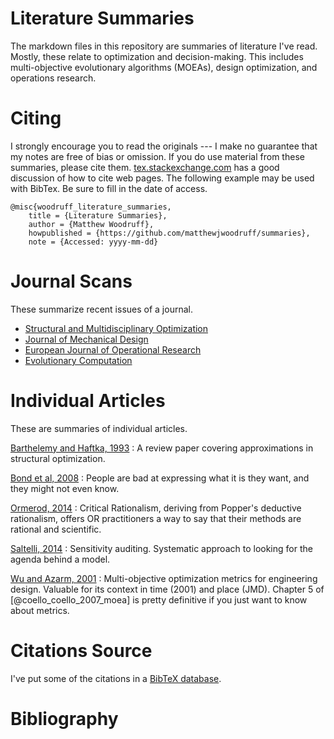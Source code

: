 # Literature Summaries

The markdown files in this repository are summaries of literature I've read.
    Mostly, these relate to optimization and decision-making.
    This includes multi-objective evolutionary algorithms (MOEAs), design optimization, and operations research.

# Citing

I strongly encourage you to read the originals --- I make no guarantee that my notes are free of bias or omission.
    If you do use material from these summaries, please cite them.  [tex.stackexchange.com](http://tex.stackexchange.com/questions/3587/how-can-i-use-bibtex-to-cite-a-web-page) has a good discussion of how to cite web pages.
    The following example may be used with BibTex.
    Be sure to fill in the date of access.

```
@misc{woodruff_literature_summaries,
    title = {Literature Summaries},
    author = {Matthew Woodruff},
    howpublished = {https://github.com/matthewjwoodruff/summaries},
    note = {Accessed: yyyy-mm-dd}
```

# Journal Scans

These summarize recent issues of a journal.

* [Structural and Multidisciplinary Optimization](summaries/smo.md)
* [Journal of Mechanical Design](summaries/jmd.md)
* [European Journal of Operational Research](summaries/ejor.md) 
* [Evolutionary Computation](summaries/ec.md)

# Individual Articles

These are summaries of individual articles.

[Barthelemy and Haftka, 1993](summaries/barthelemy_haftka_1993_approximation_concepts.md)
: A review paper covering approximations in structural optimization.

[Bond et al, 2008](summaries/bond_2008_generating_objectives.md)
: People are bad at expressing what it is they want, and they might not even know.

[Ormerod, 2014](summaries/ormerod_2014_rationalism.md)
: Critical Rationalism, deriving from Popper's deductive rationalism, offers OR practitioners a way to say that their methods are rational and scientific.

[Saltelli, 2014](summaries/saltelli_2014_modelswrong.md)
: Sensitivity auditing.  Systematic approach to looking for the agenda behind a model.

[Wu and Azarm, 2001](summaries/azarm_2001_metrics.md)
: Multi-objective optimization metrics for engineering design.  Valuable for its context in time (2001) and place (JMD).  Chapter 5 of [@coello_coello_2007_moea] is pretty definitive if you just want to know about metrics.

# Citations Source

I've put some of the citations in a [BibTeX database](src/bibliography.bib).

# Bibliography

<!--
vim:ts=4:sw=4:expandtab
-->
